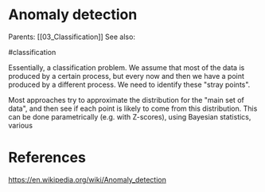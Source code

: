 # Anomaly detection

Parents: [[03_Classification]]
See also:

#classification


Essentially, a classification problem. We assume that most of the data is produced by a certain process, but every now and then we have a point produced by a different process. We need to identify these "stray points".

Most approaches try to approximate the distribution for the "main set of data", and then see if each point is likely to come from this distribution. This can be done parametrically (e.g. with Z-scores), using Bayesian statistics, various 

# References

https://en.wikipedia.org/wiki/Anomaly_detection


